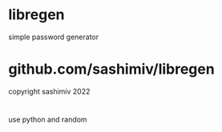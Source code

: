 # libregen
simple password generator
# github.com/sashimiv/libregen
copyright sashimiv 2022
#
use python and random
